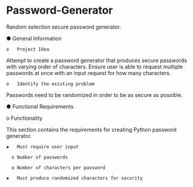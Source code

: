 # Password-Generator
Random selection secure password generator.

●	General Information

    o	Project Idea
  
Attempt to create a password generator that produces secure passwords with varying order of characters. Ensure user is able to request multiple passwords at once with an input request for how many characters.

    o	Identify the existing problem
  
Passwords need to be randomized in order to be as secure as possible.

●	Functional Requirements

  o	Functionality
  
  This section contains the requirements for creating Python password generator.
  
    ▪	Must require user input
    
      o	Number of passwords
      
      o	Number of characters per password
      
    ▪	Must produce randomized characters for security
